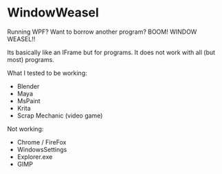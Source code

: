 # WindowWeasel

Running WPF? Want to borrow another program? BOOM! WINDOW WEASEL!!

Its basically like an IFrame but for programs. It does not work with all (but most) programs.

What I tested to be working:
* Blender
* Maya
* MsPaint
* Krita
* Scrap Mechanic (video game)

Not working:
* Chrome / FireFox
* WindowsSettings
* Explorer.exe
* GIMP
